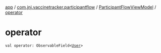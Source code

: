 [app](../../index.md) / [com.jnj.vaccinetracker.participantflow](../index.md) / [ParticipantFlowViewModel](index.md) / [operator](./operator.md)

# operator

`val operator: ObservableField<`[`User`](../../com.jnj.vaccinetracker.common.data.models.api.response/-user/index.md)`>`
